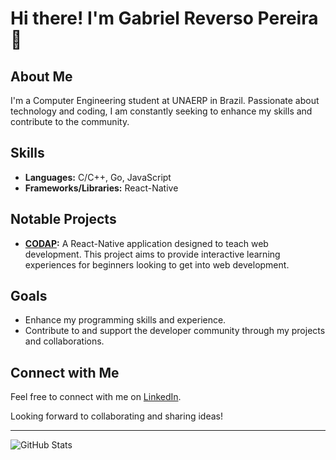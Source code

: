 # Hi there! I'm Gabriel Reverso Pereira 👋

## About Me

I'm a Computer Engineering student at UNAERP in Brazil. Passionate about technology and coding, I am constantly seeking to enhance my skills and contribute to the community. 

## Skills

- **Languages:** C/C++, Go, JavaScript
- **Frameworks/Libraries:** React-Native

## Notable Projects

- **[CODAP](https://codap.gabrielsimoesdeveloper.com.br):** A React-Native application designed to teach web development. This project aims to provide interactive learning experiences for beginners looking to get into web development.

## Goals

- Enhance my programming skills and experience.
- Contribute to and support the developer community through my projects and collaborations.

## Connect with Me

Feel free to connect with me on [LinkedIn](https://www.linkedin.com/in/gabriel-reverso-pereira/).

Looking forward to collaborating and sharing ideas!

---

![GitHub Stats](https://github-readme-stats.vercel.app/api?username=GabrielReverso&show_icons=true&count_private=true&hide_title=true&hide=prs&hide_border=true&theme=radical)
